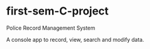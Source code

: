 # first-sem-C-project

Police Record Management System

A console app to record, view, search and modify data.

